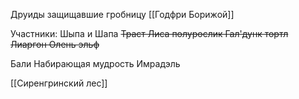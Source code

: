 Друиды защищавшие гробницу [[Годфри Борижой]]

Участники:
Шыпа и Шапа
~~Траст Лиса полурослик
Гал'дунк тортл
Лиаргон Олень эльф~~

Бали Набирающая мудрость
Имрадэль

[[Сиренгринский лес]]
